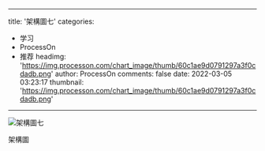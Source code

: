 
---
title: '架構圖七'
categories: 
 - 学习
 - ProcessOn
 - 推荐
headimg: 'https://img.processon.com/chart_image/thumb/60c1ae9d0791297a3f0cdadb.png'
author: ProcessOn
comments: false
date: 2022-03-05 03:23:17
thumbnail: 'https://img.processon.com/chart_image/thumb/60c1ae9d0791297a3f0cdadb.png'
---

<div>   
<img class="thumb" alt="架構圖七" src="https://img.processon.com/chart_image/thumb/60c1ae9d0791297a3f0cdadb.png" referrerpolicy="no-referrer">
<p>架構圖</p>  
</div>
            